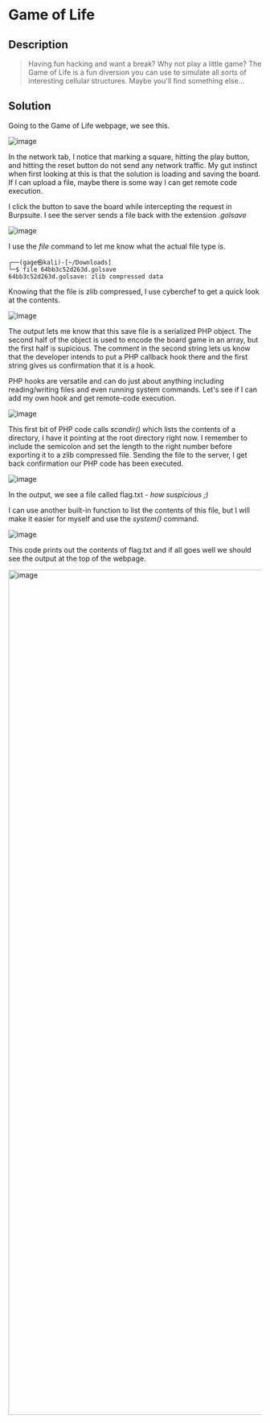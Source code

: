 # Game of Life

## Description
> Having fun hacking and want a break? Why not play a little game?
> The Game of Life is a fun diversion you can use to simulate all sorts of interesting cellular structures.
> Maybe you'll find something else...

## Solution
Going to the Game of Life webpage, we see this.

![image](https://github.com/GageSch/CTFwriteups/assets/61923833/d38d00b7-0f8d-4c62-a2b9-6b76c5dfe1b7)

In the network tab, I notice that marking a square, hitting the play button, and hitting the reset button do not send any network traffic.
My gut instinct when first looking at this is that the solution is loading and saving the board. 
If I can upload a file, maybe there is some way I can get remote code execution.



I click the button to save the board while intercepting the request in Burpsuite. I see the server sends a file back with the extension *.golsave*

![image](https://github.com/GageSch/CTFwriteups/assets/61923833/f490964c-9eab-4b88-a5fc-85f7f432e6d3)

I use the *file* command to let me know what the actual file type is.

```command
┌──(gage㉿kali)-[~/Downloads]
└─$ file 64bb3c52d263d.golsave 
64bb3c52d263d.golsave: zlib compressed data
```

Knowing that the file is zlib compressed, I use cyberchef to get a quick look at the contents.

![image](https://github.com/GageSch/CTFwriteups/assets/61923833/a006b62b-88c1-416a-acd8-ab87b0c8ad01)

The output lets me know that this save file is a serialized PHP object. The second half of the object is used to encode the board game in an array, but the first half is supicious.
The comment in the second string lets us know that the developer intends to put a PHP callback hook there and the first string gives us confirmation that it is a hook.

PHP hooks are versatile and can do just about anything including reading/writing files and even running system commands.
Let's see if I can add my own hook and get remote-code execution.

![image](https://github.com/GageSch/CTFwriteups/assets/61923833/73c6afaf-6fd1-4786-a088-6f7da51ca7a7)

This first bit of PHP code calls *scandir()* which lists the contents of a directory, I have it pointing at the root directory right now.
I remember to include the semicolon and set the length to the right number before exporting it to a zlib compressed file.
Sending the file to the server, I get back confirmation our PHP code has been executed. 

![image](https://github.com/GageSch/CTFwriteups/assets/61923833/3cddb793-8c59-48fa-994b-bc4a670509b2)

In the output, we see a file called flag.txt - *how suspicious ;)*

I can use another built-in function to list the contents of this file, but I will make it easier for myself and use the *system()* command.

![image](https://github.com/GageSch/CTFwriteups/assets/61923833/183b6ce1-3401-4055-9a15-f5bea6222030)

This code prints out the contents of flag.txt and if all goes well we should see the output at the top of the webpage.

<img width="1681" alt="image" src="https://github.com/GageSch/CTFwriteups/assets/61923833/b8f9774b-2924-4668-b454-1e22e73cda1e">

